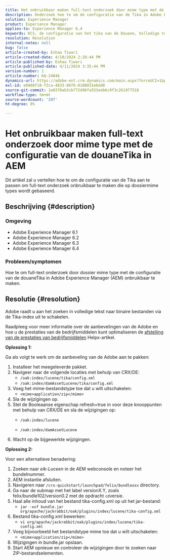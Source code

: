 ```yaml
---
title: Het onbruikbaar maken full-text onderzoek door mime type met de configuratie van de douaneTika in AEM
description: Onderzoek hoe te om de configuratie van de Tika in Adobe Experience Manager aan te passen om full-text onderzoek onbruikbaar te maken die op dossiermime types wordt gebaseerd.
solution: Experience Manager
product: Experience Manager
applies-to: Experience Manager 6.4
keywords: KCS, de configuratie van het tika van de Douane, Volledige tekstonderzoek, Mime type, AEM, de prestaties van Activa het stemmen, CRX/DE, de index van Lucene, de index van het Eak, de console van het Web, hoe te
resolution: Resolution
internal-notes: null
bug: false
article-created-by: Eshaa Tiwari
article-created-date: 4/10/2024 2:28:44 PM
article-published-by: Eshaa Tiwari
article-published-date: 4/11/2024 3:35:44 PM
version-number: 1
article-number: KA-24046
dynamics-url: https://adobe-ent.crm.dynamics.com/main.aspx?forceUCI=1&pagetype=entityrecord&etn=knowledgearticle&id=6ef70c9c-46f7-ee11-a1fd-6045bd026dc7
exl-id: e0486f18-f2ca-4833-86f6-0108031e6dd8
source-git-commit: 1e0378ab3cb772d96fa553eeb6c9f3c261977518
workflow-type: tm+mt
source-wordcount: '297'
ht-degree: 0%

---
```


# Het onbruikbaar maken full-text onderzoek door mime type met de configuratie van de douaneTika in AEM


Dit artikel zal u vertellen hoe te om de configuratie van de Tika aan te passen om full-text onderzoek onbruikbaar te maken die op dossiermime types wordt gebaseerd.

## Beschrijving {#description}


### Omgeving

- Adobe Experience Manager 6.1
- Adobe Experience Manager 6.2
- Adobe Experience Manager 6.3
- Adobe Experience Manager 6.4


### Probleem/symptomen

Hoe te om full-text onderzoek door dossier mime type met de configuratie van de douaneTika in Adobe Experience Manager (AEM) onbruikbaar te maken.


## Resolutie {#resolution}


Adobe raadt u aan het zoeken in volledige tekst naar binaire bestanden via de Tika-index uit te schakelen.

Raadpleeg voor meer informatie over de aanbevelingen van de Adobe en hoe u de prestaties van de bedrijfsmiddelen kunt optimaliseren de [afstelling van de prestaties van bedrijfsmiddelen](https://helpx.adobe.com/ca/experience-manager/kb/Asset-Performance-Tuning.html) Helpx-artikel.

<b>Oplossing 1:</b>

Ga als volgt te werk om de aanbeveling van de Adobe aan te pakken:

1. Installeer het meegeleverde pakket.
2. Navigeer naar de volgende locaties met behulp van CRX/DE:
   - `/oak:index/lucene/tika/config.xml`
   - `/oak:index/damAssetLucene/tika/config.xml`
3. Voeg het mime-bestandstype toe dat u wilt uitschakelen:
   - `<mime>application/zip</mime>`
4. Sla de wijzigingen op.
5. Stel de Booleaanse eigenschap refresh=true in voor deze knooppunten met behulp van CRX/DE en sla de wijzigingen op:
   - `/oak:index/lucene`


   - `/oak:index/damAssetLucene`
6. Wacht op de bijgewerkte wijzigingen.


<b>Oplossing 2:</b>

Voor een alternatieve benadering:

1. Zoeken naar *eik-Luceen* in de AEM webconsole en noteer het bundelnummer.
2. AEM instantie afsluiten.
3. Navigeren naar `/crx-quickstart/launchpad/felix/bundlexxx` directory.
4. Ga naar de submap met het label versionX.Y, zoals felix/bundle102/version0.2 met de opdracht `cd`versie.
5. Haal alle inhoud van het bestand tika-config.xml op uit het jar-bestand:
   - `jar -xvf bundle.jar org/apache/jackrabbit/oak/plugins/index/lucene/tika-config.xml`
6. Bestand tika-config.xml bewerken:
   - `vi org/apache/jackrabbit/oak/plugins/index/lucene/tika-config.xml`
7. Voeg bijvoorbeeld het bestandstype mime toe dat u wilt uitschakelen:
   - `<mime>application/zip</mime>`
8. Wijzigingen in bundle.jar opslaan.
9. Start AEM opnieuw en controleer de wijzigingen door te zoeken naar ZIP-bestandselementen.
